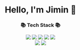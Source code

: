 
<div align="center">
  <h1>Hello, I'm Jimin 👋</h1>

  <h3>📚 Tech Stack 📚</h3>
  <img src="https://img.shields.io/badge/React-61DAFB?style=flat-square&logo=React&logoColor=white" />
  <img src="https://img.shields.io/badge/HTML-E34F26?style=flat-square&logo=HTML5&logoColor=white" />
  <img src="https://img.shields.io/badge/CSS3-1572B6?style=flat-square&logo=CSS3&logoColor=white" />
  <img src="https://img.shields.io/badge/typescript-3178C6?style=flat-square&logo=typescript&logoColor=white" />
  <img src="https://img.shields.io/badge/javascript-F7DF1E?style=flat-square&logo=javascript&logoColor=white" />
  <br />
  <img src="https://img.shields.io/badge/springboot-6DB33F?style=flat-square&logo=springboot&logoColor=white" />
  <img src="https://img.shields.io/badge/postgresql-4169E1?style=flat-square&logo=postgresql&logoColor=white" />
  <br />
</div>

